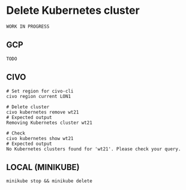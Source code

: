
# Delete Kubernetes cluster

`WORK IN PROGRESS`

## GCP

`TODO`

## CIVO

```shell
# Set region for civo-cli
civo region current LON1

# Delete cluster
civo kubernetes remove wt21
# Expected output
Removing Kubernetes cluster wt21

# Check
civo kubernetes show wt21
# Expected output
No Kubernetes clusters found for 'wt21'. Please check your query.
```

## LOCAL (MINIKUBE)

```shell
minikube stop && minikube delete
```
